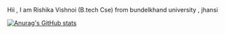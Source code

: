 Hii , I am Rishika Vishnoi (B.tech Cse) from bundelkhand university , jhansi


[![Anurag's GitHub stats](https://github-readme-stats.vercel.app/api?username=rishikavishnoi)](https://github.com/anuraghazra/github-readme-stats)

